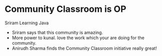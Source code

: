 # Community Classroom is OP

Sriram Learning Java
- Sriram says that this community is amazing.
- More power to kunal. love the work which your are doing for the community.
- Anirudh Sharma finds the Community Classroom initiative really great!
